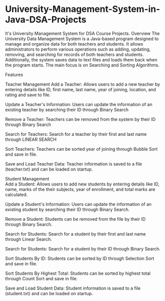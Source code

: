 # University-Management-System-in-Java-DSA-Projects
It's University Management System for DSA Course Projects. 
Overview
The University Data Management  System is a Java-based program designed to manage and organize data for both teachers and students. It allows administrators to perform various operations such as adding, updating, removing, and searching for records of both teachers and students. Additionally, the system saves data to text files and loads them back when the program starts. The main focus is on  Searching and Sorting Algorithms.

Features

  Teacher Management
Add a Teacher: Allows users to add a new teacher by entering details like ID, first name, last name, year of joining, location, and rating and save to file.

Update a Teacher's Information: Users can update the information of an existing teacher by searching their ID through Binary Search

Remove a Teacher: Teachers can be removed from the system by their ID through Binary Search

Search for Teachers: Search for a teacher by their first and last name through LINEAR SEARCH

Sort Teachers: Teachers can be sorted year of joining through Bubble Sort and save in file.

Save and Load Teacher Data: Teacher information is saved to a file (teacher.txt) and can be loaded on startup.
  
Student Management  
Add a Student: Allows users to add new students by entering details like ID, name, marks of the their subjects, year of enrollment, and total marks are calculated.

Update a Student's Information: Users can update the information of an existing student by searching their ID through Binary Search.


Remove a Student: Students can be removed from the file by their ID through Binary Search.

Search for Students: Search for a student by their first and last name through Linear Search.

Search for Students: Search for a student by their ID through Binary Search.

Sort Students By ID: Students can be sorted by ID through Selection Sort and save in file.

Sort Students By Highest Total: Students can be sorted by highest total through Count Sort and save in file.

Save and Load Student Data: Student information is saved to a file (student.txt) and can be loaded on startup.
